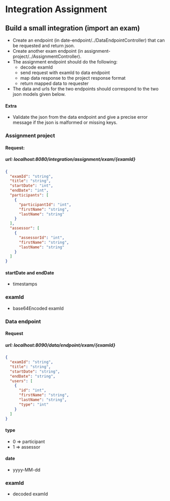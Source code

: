 # Integration Assignment

## Build a small integration (import an exam)
- Create an endpoint (in date-endpoint/../DataEndpointController) that can be requested and return json.
- Create another exam endpoint (in assignment-project/../AssignmentController).
- The assignment endpoint should do the following:
    -   decode examId
    -   send request with examId to data endpoint
    -   map data response to the project response format
    -   return mapped data to requester
- The data and urls for the two endpoints should correspond to the two json models given below.

#### Extra
- Validate the json from the data endpoint and give a precise error message if the json is malformed or missing keys.


### Assignment project
#### Request:
##### url: localhost:8080/integration/assignment/exam/{examId}
```json
{
  "examId": "string",
  "title": "string",
  "startDate": "int",
  "endDate": "int",
  "participants": [
    {
      "participantId": "int",
      "firstName": "string",
      "lastName": "string"
    }
  ],
  "assessor": [
    {
      "assessorId": "int",
      "firstName": "string",
      "lastName": "string"
    }
  ]
}
```
#### startDate and endDate
 - timestamps
### examId
- base64Encoded examId

### Data endpoint
#### Request 
##### url: localhost:8090/data/endpoint/exam/{examId}
```json
{
  "examId": "string",
  "title": "string",
  "startDate": "string",
  "endDate": "string",
  "users": [
    {
      "id": "int",
      "firstName": "string",
      "lastName": "string",
      "type": "int"
    }
  ]
}
```

#### type
- 0 => participant
- 1 => assessor

#### date
- yyyy-MM-dd

### examId
 - decoded examId